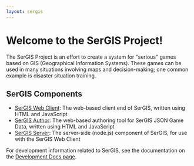 ```yaml
---
layout: sergis
---
```

# Welcome to the SerGIS Project!

The SerGIS Project is an effort to create a system for "serious" games based on GIS (Geographical Information Systems). These games can be used in many situations involving maps and decision-making; one common example is disaster situation training.

## SerGIS Components

 - [SerGIS Web Client](https://github.com/sergisproject/sergis-client): The web-based client end of SerGIS, written using HTML and JavaScript
 - [SerGIS Author](/sergis-author/): The web-based authoring tool for SerGIS JSON Game Data, written using HTML and JavaScript
 - [SerGIS Server](https://github.com/sergisproject/sergis-server): The server-side (node.js) component of SerGIS, for use with the SerGIS Web Client

For development information related to SerGIS, see the documentation on the [Development Docs page](docs/).
